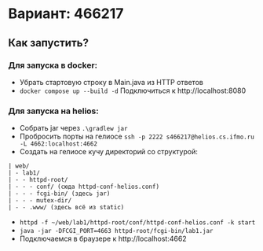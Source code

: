 # Вариант: 466217
## Как запустить?
### Для запуска в docker: 
- Убрать стартовую строку в Main.java из HTTP ответов
- ```docker compose up --build -d```
Подключиться к http://localhost:8080
### Для запуска на helios:
- Собрать jar через ```.\gradlew jar```
- Пробросить порты на гелиосе ```ssh -p 2222 s466217@helios.cs.ifmo.ru -L 4662:localhost:4662```
- Создать на гелиосе кучу директорий со структурой:
```
| web/
| - lab1/
| - - httpd-root/
| - - - conf/ (сюда httpd-conf-helios.conf)
| - - - fcgi-bin/ (здесь jar)
| - - - mutex-dir/
| - - .www/ (здесь всё из static)
```
- ```httpd -f ~/web/lab1/httpd-root/conf/httpd-conf-helios.conf -k start```
- ```java -jar -DFCGI_PORT=4663 httpd-root/fcgi-bin/lab1.jar```
- Подключаемся в браузере к http://localhost:4662